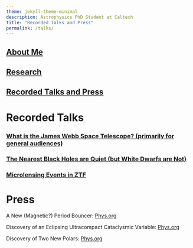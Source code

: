 ```yaml
---
theme: jekyll-theme-minimal
description: Astrophysics PhD Student at Caltech
title: "Recorded Talks and Press"
permalink: /talks/
---
```

## [About Me](https://acrodrig98.github.io/)
## [Research](https://acrodrig98.github.io/research)
## [Recorded Talks and Press](https://acrodrig98.github.io/talks)

# Recorded Talks
### [What is the James Webb Space Telescope? (primarily for general audiences)](https://www.youtube.com/watch?v=Nl-PbrISJ30&)

### [The Nearest Black Holes are Quiet (but White Dwarfs are Not)](https://www.youtube.com/watch?v=EaYXEa0oIH4)
### [Microlensing Events in ZTF](https://www.youtube.com/watch?v=nu_wI5FBoK4)

# Press
A New (Magnetic?) Period Bouncer: [Phys.org](https://phys.org/news/2024-01-cataclysmic-variable-brown-dwarf-secondary.html)

Discovery of an Eclipsing Ultracompact Cataclysmic Variable: [Phys.org](https://phys.org/news/2023-07-eclipsing-cataclysmic-variable.html)

Discovery of Two New Polars: [Phys.org](https://phys.org/news/2022-06-astronomers-polars.html#google_vignette)
